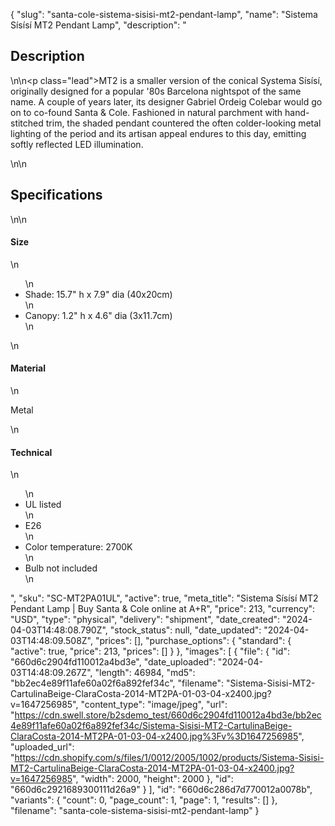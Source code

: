 {
  "slug": "santa-cole-sistema-sisisi-mt2-pendant-lamp",
  "name": "Sistema Sísísí MT2 Pendant Lamp",
  "description": "<h2>Description</h2>\n<!-- split -->\n<p class=\"lead\">MT2 is a smaller version of the conical Systema Sísísí, originally designed for a popular '80s Barcelona nightspot of the same name. A couple of years later, its designer Gabriel Ordeig Colebar would go on to co-found Santa &amp; Cole. Fashioned in natural parchment with hand-stitched trim, the shaded pendant countered the often colder-looking metal lighting of the period and its artisan appeal endures to this day, emitting softly reflected LED illumination.</p>\n<!-- split -->\n<h2>Specifications</h2>\n<!-- split -->\n<h4>Size</h4>\n<ul>\n<li>Shade: 15.7\" h x 7.9\" dia (40x20cm)</li>\n<li>Canopy: 1.2\" h x 4.6\" dia (3x11.7cm)</li>\n</ul>\n<h4>Material</h4>\n<p>Metal</p>\n<h4>Technical</h4>\n<ul>\n<li>UL listed</li>\n<li>E26</li>\n<li>Color temperature: 2700K</li>\n<li>Bulb not included</li>\n</ul>",
  "sku": "SC-MT2PA01UL",
  "active": true,
  "meta_title": "Sistema Sísísí MT2 Pendant Lamp | Buy Santa & Cole online at A+R",
  "price": 213,
  "currency": "USD",
  "type": "physical",
  "delivery": "shipment",
  "date_created": "2024-04-03T14:48:08.790Z",
  "stock_status": null,
  "date_updated": "2024-04-03T14:48:09.508Z",
  "prices": [],
  "purchase_options": {
    "standard": {
      "active": true,
      "price": 213,
      "prices": []
    }
  },
  "images": [
    {
      "file": {
        "id": "660d6c2904fd110012a4bd3e",
        "date_uploaded": "2024-04-03T14:48:09.267Z",
        "length": 46984,
        "md5": "bb2ec4e89f11afe60a02f6a892fef34c",
        "filename": "Sistema-Sisisi-MT2-CartulinaBeige-ClaraCosta-2014-MT2PA-01-03-04-x2400.jpg?v=1647256985",
        "content_type": "image/jpeg",
        "url": "https://cdn.swell.store/b2sdemo_test/660d6c2904fd110012a4bd3e/bb2ec4e89f11afe60a02f6a892fef34c/Sistema-Sisisi-MT2-CartulinaBeige-ClaraCosta-2014-MT2PA-01-03-04-x2400.jpg%3Fv%3D1647256985",
        "uploaded_url": "https://cdn.shopify.com/s/files/1/0012/2005/1002/products/Sistema-Sisisi-MT2-CartulinaBeige-ClaraCosta-2014-MT2PA-01-03-04-x2400.jpg?v=1647256985",
        "width": 2000,
        "height": 2000
      },
      "id": "660d6c2921689300111d26a9"
    }
  ],
  "id": "660d6c286d7d770012a0078b",
  "variants": {
    "count": 0,
    "page_count": 1,
    "page": 1,
    "results": []
  },
  "filename": "santa-cole-sistema-sisisi-mt2-pendant-lamp"
}